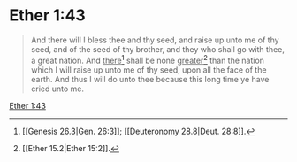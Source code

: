 # Ether 1:43

> And there will I bless thee and thy seed, and raise up unto me of thy seed, and of the seed of thy brother, and they who shall go with thee, a great nation. And <u>there</u>[^a] shall be none <u>greater</u>[^b] than the nation which I will raise up unto me of thy seed, upon all the face of the earth. And thus I will do unto thee because this long time ye have cried unto me.

[Ether 1:43](https://www.churchofjesuschrist.org/study/scriptures/bofm/ether/1?lang=eng&id=p43#p43)


[^a]: [[Genesis 26.3|Gen. 26:3]]; [[Deuteronomy 28.8|Deut. 28:8]].  
[^b]: [[Ether 15.2|Ether 15:2]].  
